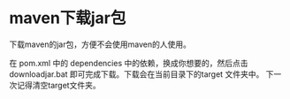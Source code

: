 # maven下载jar包
下载maven的jar包，方便不会使用maven的人使用。

在 pom.xml 中的 dependencies 中的依赖，换成你想要的，然后点击 downloadjar.bat 即可完成下载。下载会在当前目录下的target 文件夹中。 下一次记得清空target文件夹。
